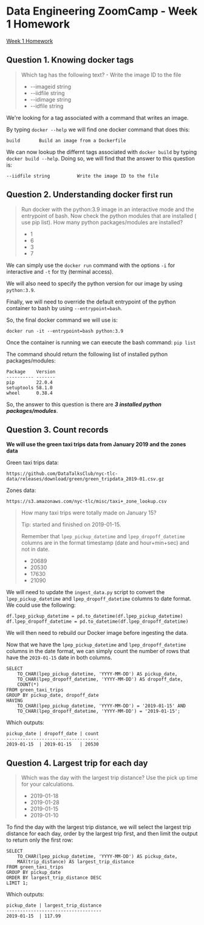 # Data Engineering ZoomCamp - Week 1 Homework
[Week 1 Homework](https://github.com/DataTalksClub/data-engineering-zoomcamp/blob/main/cohorts/2023/week_1_docker_sql/homework.md)


## Question 1. Knowing docker tags
> Which tag has the following text? - Write the image ID to the file
>
> - --imageid string
> - --iidfile string
> - --idimage string
> - --idfile string

We're looking for a tag associated with a command that writes an image.

By typing `docker --help` we will find one docker command that does this:
```
build       Build an image from a Dockerfile
```

We can now lookup the differnt tags associated with `docker build` by typing `docker build --help`. Doing so, we will find that the answer to this question is:
```
--iidfile string          Write the image ID to the file
```


## Question 2. Understanding docker first run
> Run docker with the python:3.9 image in an interactive mode and the entrypoint of bash. Now check the python modules that are installed ( use pip list). How many python packages/modules are installed?
>
> - 1
> - 6
> - 3
> - 7

We can simply use the `docker run` command with the options `-i` for interactive and `-t` for tty (terminal access).

We will also need to specify the python version for our image by using `python:3.9`.

Finally, we will need to override the default entrypoint of the python container to bash by using `--entrypoint=bash`.

So, the final docker command we will use is:
```
docker run -it --entrypoint=bash python:3.9
```
Once the container is running we can execute the bash command: `pip list`

The command should return the following list of installed python packages/modules:
```
Package    Version
---------- -------
pip        22.0.4
setuptools 58.1.0
wheel      0.38.4
```
So, the answer to this question is there are **_3 installed python packages/modules_**.


## Question 3. Count records
**We will use the green taxi trips data from January 2019 and the zones data**

Green taxi trips data:
```
https://github.com/DataTalksClub/nyc-tlc-data/releases/download/green/green_tripdata_2019-01.csv.gz
```
Zones data:
```
https://s3.amazonaws.com/nyc-tlc/misc/taxi+_zone_lookup.csv
```
> How many taxi trips were totally made on January 15?
> 
> Tip: started and finished on 2019-01-15.
> 
> Remember that `lpep_pickup_datetime` and `lpep_dropoff_datetime` columns are in the format timestamp (date and hour+min+sec) and not in date.
> 
> - 20689
> - 20530
> - 17630
> - 21090

We will need to update the `ingest_data.py` script to convert the `lpep_pickup_datetime` and `lpep_dropoff_datetime` columns to date format. We could use the following:
```
df.lpep_pickup_datetime = pd.to_datetime(df.lpep_pickup_datetime)
df.lpep_dropoff_datetime = pd.to_datetime(df.lpep_dropoff_datetime)
```
We will then need to rebuild our Docker image before ingesting the data.

Now that we have the `lpep_pickup_datetime` and `lpep_dropoff_datetime` columns in the date format, we can simply count the number of rows that have the `2019-01-15` date in both columns.
```
SELECT
	TO_CHAR(lpep_pickup_datetime, 'YYYY-MM-DD') AS pickup_date,
	TO_CHAR(lpep_dropoff_datetime, 'YYYY-MM-DD') AS dropoff_date,
	COUNT(*)
FROM green_taxi_trips
GROUP BY pickup_date, dropoff_date
HAVING
	TO_CHAR(lpep_pickup_datetime, 'YYYY-MM-DD') = '2019-01-15' AND
	TO_CHAR(lpep_dropoff_datetime, 'YYYY-MM-DD') = '2019-01-15';
```
Which outputs:
```
pickup_date | dropoff_date | count
----------------------------------
2019-01-15  | 2019-01-15   | 20530
```


## Question 4. Largest trip for each day
> Which was the day with the largest trip distance? Use the pick up time for your calculations.
> 
> - 2019-01-18
> - 2019-01-28
> - 2019-01-15
> - 2019-01-10

To find the day with the largest trip distance, we will select the largest trip distance for each day, order by the largest trip first, and then limit the output to return only the first row:
```
SELECT
	TO_CHAR(lpep_pickup_datetime, 'YYYY-MM-DD') AS pickup_date,
	MAX(trip_distance) AS largest_trip_distance
FROM green_taxi_trips
GROUP BY pickup_date 
ORDER BY largest_trip_distance DESC
LIMIT 1;
```
Which outputs:
```
pickup_date | largest_trip_distance
-----------------------------------
2019-01-15  | 117.99
```

